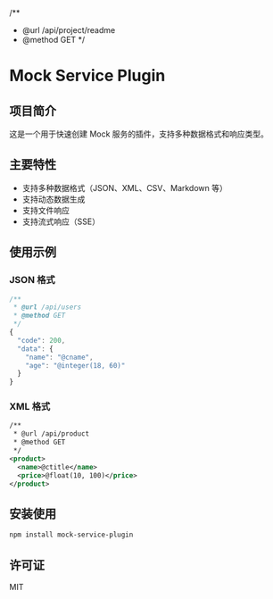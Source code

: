 /\*\*

- @url /api/project/readme
- @method GET
  \*/

# Mock Service Plugin

## 项目简介

这是一个用于快速创建 Mock 服务的插件，支持多种数据格式和响应类型。

## 主要特性

- 支持多种数据格式（JSON、XML、CSV、Markdown 等）
- 支持动态数据生成
- 支持文件响应
- 支持流式响应（SSE）

## 使用示例

### JSON 格式

```javascript
/**
 * @url /api/users
 * @method GET
 */
{
  "code": 200,
  "data": {
    "name": "@cname",
    "age": "@integer(18, 60)"
  }
}
```

### XML 格式

```xml
/**
 * @url /api/product
 * @method GET
 */
<product>
  <name>@ctitle</name>
  <price>@float(10, 100)</price>
</product>
```

## 安装使用

```bash
npm install mock-service-plugin
```

## 许可证

MIT

